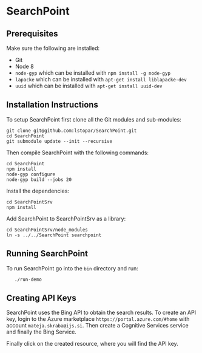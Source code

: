
# SearchPoint

## Prerequisites

Make sure the following are installed:

- Git
- Node 8
- `node-gyp` which can be installed with `npm install -g node-gyp`
- `lapacke` which can be installed with `apt-get install liblapacke-dev`
- `uuid` which can be installed with `apt-get install uuid-dev`

## Installation Instructions

To setup SearchPoint first clone all the Git modules and sub-modules:
``` 
git clone git@github.com:lstopar/SearchPoint.git
cd SearchPoint
git submodule update --init --recursive
```

Then compile SearchPoint with the following commands:
```
cd SearchPoint
npm install
node-gyp configure
node-gyp build --jobs 20
```

Install the dependencies:
```
cd SearchPointSrv
npm install
```

Add SearchPoint to SearchPointSrv as a library:
```
cd SearchPointSrv/node_modules
ln -s ../../SearchPoint searchpoint
```

## Running SearchPoint

To run SearchPoint go into the `bin` directory and run:
```
   ./run-demo
```

## Creating API Keys

SearchPoint uses the Bing API to obtain the search results. To create an API key,
login to the Azure marketplace `https://portal.azure.com/#home` with account
`mateja.skraba@ijs.si`. Then create a Cognitive Services service and finally the
Bing Service.

Finally click on the created resource, where you will find the API key.

